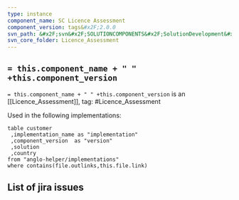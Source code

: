 ```yaml
---
type: instance
component_name: SC Licence Assessment
component_version: tags&#x2F;2.0.0
svn_path: &#x2F;svn&#x2F;SOLUTIONCOMPONENTS&#x2F;SolutionDevelopment&#x2F;Licence_Assessment
svn_core_folder: Licence_Assessment
---
```


## `= this.component_name + " " +this.component_version`

`= this.component_name + " " +this.component_version` is an [[Licence_Assessment]],
tag: #Licence_Assessment

Used in the following implementations:
```dataview
table customer
 ,implementation_name as "implementation"
 ,component_version  as "version"
 ,solution
 ,country  
from "anglo-helper/implementations"
where contains(file.outlinks,this.file.link)
```


## List of jira issues
